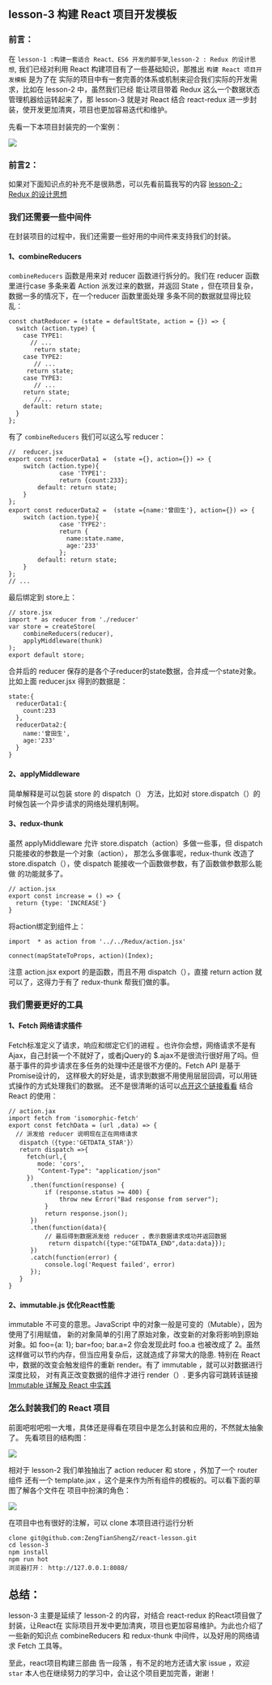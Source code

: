 ## lesson-3 构建 React 项目开发模板

### 前言：
在 `lesson-1 :构建一套适合 React、ES6 开发的脚手架`,`lesson-2 : Redux 的设计思想`,
我们已经对利用 React 构建项目有了一些基础知识，那推出 `构建 React 项目开发模板` 是为了在
实际的项目中有一套完善的体系或机制来迎合我们实际的开发需求，比如在 lesson-2 中，虽然我们已经
能让项目带着 Redux 这么一个数据状态管理机器给运转起来了，那 lesson-3 就是对 React 结合
react-redux 进一步封装，使开发更加清爽，项目也更加容易迭代和维护。

先看一下本项目封装完的一个案例：

![](./mdimg/demo3.gif)

### 前言2：
如果对下面知识点的补充不是很熟悉，可以先看前篇我写的内容 [lesson-2 : Redux 的设计思想](https://github.com/ZengTianShengZ/react-lesson/blob/master/lesson-2/README.md)

### 我们还需要一些中间件
在封装项目的过程中，我们还需要一些好用的中间件来支持我们的封装。
#### 1、combineReducers
`combineReducers` 函数是用来对 reducer 函数进行拆分的。我们在 reducer 函数里进行case 多条来着
Action 派发过来的数据，并返回 State ，但在项目复杂，数据一多的情况下，在一个reducer 函数里面处理
多条不同的数据就显得比较乱：
```
const chatReducer = (state = defaultState, action = {}) => {
  switch (action.type) {
    case TYPE1:
      // ...
       return state;
    case TYPE2:
       // ...
     return state;
    case TYPE3:
       // ...
    return state;
       //...
    default: return state;
  }
};
```
有了 `combineReducers` 我们可以这么写 reducer：
```
//  reducer.jsx
export const reducerData1 =  (state ={}, action={}) => {
    switch (action.type){
              case 'TYPE1':
              return {count:233};
        default: return state;
    }
};
export const reducerData2 =  (state ={name:'曾田生'}, action={}) => {
    switch (action.type){
              case 'TYPE2':
              return {
                name:state.name,
                age:'233'
              };
        default: return state;
    }
};
// ...
```
最后绑定到 store上：
```
// store.jsx
import * as reducer from './reducer'
var store = createStore(
    combineReducers(reducer),
    applyMiddleware(thunk)
);
export default store;
```
合并后的 reducer 保存的是各个子reducer的state数据，合并成一个state对象。比如上面 reducer.jsx 得到的数据是：
```
state:{
  reducerData1:{
    count:233
  },
  reducerData2:{
    name:'曾田生',
    age:'233'
  }
}
```

#### 2、applyMiddleware
简单解释是可以包装 store 的 dispatch（） 方法，比如对 store.dispatch（）的时候包装一个异步请求的网络处理机制啊。

#### 3、redux-thunk
虽然 applyMiddleware 允许 store.dispatch（action）多做一些事，但 dispatch 只能接收的参数是一个对象（action），
那怎么多做事呢，redux-thunk 改造了 store.dispatch（），使 dispatch 能接收一个函数做参数，有了函数做参数那么能做
的功能就多了。
```
// action.jsx
export const increase = () => {
  return {type: 'INCREASE'}
}
```
将action绑定到组件上：
```
import  * as action from '../../Redux/action.jsx'

connect(mapStateToProps, action)(Index);

```
注意 action.jsx export 的是函数，而且不用 dispatch（），直接 return action 就可以了，这得力于有了 redux-thunk
帮我们做的事。


### 我们需要更好的工具

#### 1、Fetch 网络请求插件
Fetch标准定义了请求，响应和绑定它们的进程 。也许你会想，网络请求不是有 Ajax，自己封装一个不就好了，或者jQuery的
$.ajax不是很流行很好用了吗。但基于事件的异步请求在多任务的处理中还是很不方便的。Fetch API 是基于 Promise设计的，
这样极大的好处是，请求到数据不用使用层层回调，可以用链式操作的方式处理我们的数据。
还不是很清晰的话可以[点开这个链接看看](https://github.com/camsong/blog/issues/2)
结合 React 的使用：
```
// action.jax
import fetch from 'isomorphic-fetch'  
export const fetchData = (url ,data) => {
  // 派发给 reducer 说明现在正在网络请求
   dispatch（{type:'GETDATA_STAR'}）
   return dispatch =>{
     fetch(url,{
        mode: 'cors',
        "Content-Type": "application/json"
     })
      .then(function(response) {
          if (response.status >= 400) {
              throw new Error("Bad response from server");
          }
          return response.json();
      })
      .then(function(data){
          // 最后得到数据派发给 reducer ，表示数据请求成功并返回数据
           return dispatch({type:"GETDATA_END",data:data}});
      })
      .catch(function(error) {
          console.log('Request failed', error)
      });
   }
}
```

#### 2、immutable.js 优化React性能
immutable 不可变的意思。JavaScript 中的对象一般是可变的（Mutable），因为使用了引用赋值，
新的对象简单的引用了原始对象，改变新的对象将影响到原始对象。如 foo={a: 1}; bar=foo; bar.a=2
你会发现此时 foo.a 也被改成了 2。虽然这样做可以节约内存，但当应用复杂后，这就造成了非常大的隐患.
特别在 React中，数据的改变会触发组件的重新 render。有了 immutable ，就可以对数据进行深度比较，
对有真正改变数据的组件才进行 render（）. 更多内容可跳转该链接 [Immutable 详解及 React 中实践](https://github.com/camsong/blog/issues/3)


### 怎么封装我们的 React 项目
前面吧啦吧啦一大堆，具体还是得看在项目中是怎么封装和应用的，不然就太抽象了。
先看项目的结构图：

![](./mdimg/img1.png)

相对于 lesson-2 我们单独抽出了 action reducer 和 store ，外加了一个 router组件
还有一个 template.jax ，这个是来作为所有组件的模板的。可以看下面的草图了解各个文件在
项目中扮演的角色：

![](./mdimg/img2.png)

在项目中也有很好的注解，可以 clone 本项目进行运行分析
```
clone git@github.com:ZengTianShengZ/react-lesson.git
cd lesson-3
npm install
npm run hot
浏览器打开： http://127.0.0.1:8088/
```

## 总结：
lesson-3 主要是延续了 lesson-2 的内容，对结合 react-redux 的React项目做了封装，让React在
实际项目开发中更加清爽，项目也更加容易维护。为此也介绍了一些新的知识点 combineReducers 和 redux-thunk
中间件，以及好用的网络请求 Fetch 工具等。

至此，react项目构建三部曲 告一段落 ，有不足的地方还请大家 issue ，欢迎 `star`
本人也在继续努力的学习中，会让这个项目更加完善，谢谢！
